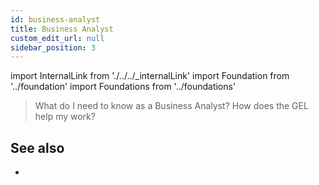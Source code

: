 ```yaml
---
id: business-analyst
title: Business Analyst
custom_edit_url: null
sidebar_position: 3
---
```



import InternalLink from './../../_internalLink'
import Foundation from '../foundation'
import Foundations from '../foundations'

>What do I need to know as a Business Analyst? How does the GEL help my work?

<Foundations>
    <Foundation name="library" />
    <Foundation name="colours" />
    <Foundation name="icons" />
    <Foundation name="responsive" />
    <Foundation name="writing guideline" />
</Foundations>

## See also
 -  <InternalLink url="https://aemocdr.atlassian.net/wiki/spaces/DDC/pages/1605632412/UX+terms+Glossary" label ="UX Glossary" />